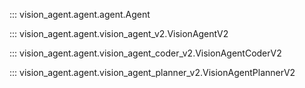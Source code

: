 ::: vision_agent.agent.agent.Agent

::: vision_agent.agent.vision_agent_v2.VisionAgentV2

::: vision_agent.agent.vision_agent_coder_v2.VisionAgentCoderV2

::: vision_agent.agent.vision_agent_planner_v2.VisionAgentPlannerV2